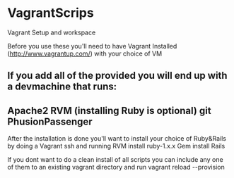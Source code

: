 VagrantScrips
=============

Vagrant Setup and workspace

Before you use these you'll need to have Vagrant Installed (http://www.vagrantup.com/) with your choice of VM

If you add all of the provided you will end up with a devmachine that runs:
--------------------------------
Apache2
RVM (installing Ruby is optional)
git
PhusionPassenger
--------------------------------
After the installation is done you'll want to install your choice of Ruby&Rails by doing a Vagrant ssh and running 
RVM install ruby-1.x.x
Gem install Rails

If you dont want to do a clean install of all scripts you can include any one of them to an existing vagrant directory and run vagrant reload --provision
